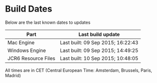 # Build Dates

Below are the last known dates to updates

Part | Last build update
-----|-----
Mac Engine | Last built: 09 Sep 2015; 16:22:43
Windows Engine | Last built: 09 Sep 2015; 14:49:25
JCR6 Resource Files | Last built: 10 Sep 2015; 10:48:05
All times are in CET (Central European Time: Amsterdam, Brussels, Paris, Madrid)



